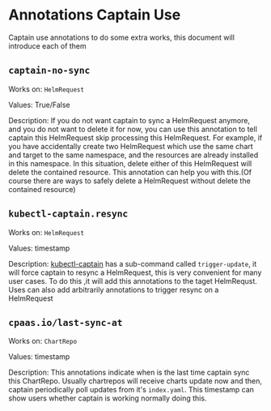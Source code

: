 # Annotations Captain Use

Captain use annotations to do some extra works, this document will introduce each of them


## `captain-no-sync`
Works on: `HelmRequest`

Values: True/False

Description:
	If you do not want captain to sync a HelmRequest anymore, and you do not want to delete it for now, you can use this annotation to tell captain this HelmRequest skip processing this HelmRequest.
	For example, if you have accidentally create two HelmRequest which use the same chart and target to the same namespace, and the resources are already installed in this namespace. In this situation, delete either of this HelmRequest will delete the contained resource. This annotation can help you with this.(Of course there are ways to safely delete a HelmRequest without delete the contained resource)

## `kubectl-captain.resync`
Works on: `HelmRequest`

Values: timestamp

Description:
	[kubectl-captain](https://github.com/alauda/kubectl-captain) has a sub-command called `trigger-update`, it will force captain to resync a HelmRequest, this is very convenient for many user cases. To do this ,it will add this annotations to the taget HelmRequst. Uses can also add arbitrarily annotations to trigger resync on a HelmRequest

## `cpaas.io/last-sync-at`
Works on: `ChartRepo`

Values: timestamp

Description:
	This annotations indicate when is the last time captain sync this ChartRepo. Usually chartrepos will receive charts update now and then, captain periodically poll updates from it's `index.yaml`. This timestamp can show users whether captain is working normally doing this.
